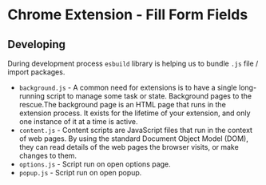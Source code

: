 # Chrome Extension - Fill Form Fields

## Developing

During development process `esbuild` library is helping us to bundle `.js` file / import packages.

- `background.js` - A common need for extensions is to have a single long-running script to manage some task or state. Background pages to the rescue.The background page is an HTML page that runs in the extension process. It exists for the lifetime of your extension, and only one instance of it at a time is active.
- `content.js` - Content scripts are JavaScript files that run in the context of web pages. By using the standard Document Object Model (DOM), they can read details of the web pages the browser visits, or make changes to them.
- `options.js` - Script run on open options page.
- `popup.js` - Script run on open popup.
